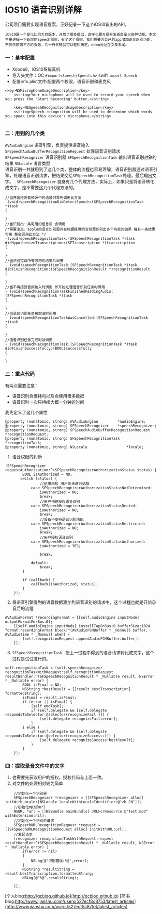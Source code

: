 
# IOS10 语音识别详解
公司项目需要实现语音搜索，正好记录一下这个iOS10新出的API。

	iOS10是一个变化比价大的版本，开放了很多借口，这样也更方便开发者自定义各种功能。本文主要讲解一下新增的Speech框架，有了这个框架，我们想要为自己的app增加语音识别功能，不要依赖第三方的服务，几十行代码就可以轻松搞定。demo地址在文章末尾。

### 一：基本配置
- Xcode8，iOS10系统真机
- 导入头文件：OC `#import<Speech/Speech.h>`   swift `import Speech`
- 配置info.plist文件:配置两个权限，语音识别和麦克风


```
<key>NSMicrophoneUsageDescription</key>
    <string>Your microphone will be used to record your speech when you press the "Start Recording" button.</string>
    
    <key>NSSpeechRecognitionUsageDescription</key>
    <string>Speech recognition will be used to determine which words you speak into this device's microphone.</string>
  
```
### 二：用到的几个类

` AVAudioEngine `                           语音引擎，负责提供语音输入
` SFSpeechAudioBufferRecognitionRequest `   处理语音识别请求
` SFSpeechRecognizer`                       语音识别器
` SFSpeechRecognitionTask `                 输出语音识别对象的结果
` NSLocale `                                语言类型               
语音识别一共就用到了这几个类，整体的流程也容易理解，语音识别器通过语音引擎，处理语音识别请求，把结果交给`SFSpeechRecognitionTask`处理，最后输出文字。
` SFSpeechRecognizer` 自身有几个代理方法，实际上，如果只是将语音转化成文字，是不需要这几个代理方法的。

```
//当开始检测音频源中的语音时首先调用此方法
-(void)speechRecognitionDidDetectSpeech:(SFSpeechRecognitionTask *)task
{
  
}
//当识别出一条可用的信息后 会调用
/*需要注意，apple的语音识别服务会根据提供的音频源识别出多个可能的结果 每有一条结果可用 都会调用此方法 */
-(void)speechRecognitionTask:(SFSpeechRecognitionTask *)task didHypothesizeTranscription:(SFTranscription *)transcription
{
   
}
//当识别完成所有可用的结果后调用
- (void)speechRecognitionTask:(SFSpeechRecognitionTask *)task didFinishRecognition:(SFSpeechRecognitionResult *)recognitionResult
{
    
}
//当不再接受音频输入时调用 即开始处理语音识别任务时调用
- (void)speechRecognitionTaskFinishedReadingAudio:(SFSpeechRecognitionTask *)task
{
    
}
//当语音识别任务被取消时调用
- (void)speechRecognitionTaskWasCancelled:(SFSpeechRecognitionTask *)task
{
    
}
//语音识别任务完成时被调用
- (void)speechRecognitionTask:(SFSpeechRecognitionTask *)task didFinishSuccessfully:(BOOL)successfully
{

}
```

### 三：重点代码
有两点需要注意：

* 语音识别会很耗电以及会使用很多数据
* 语音识别一次只持续大概一分钟的时间

我先定义了这几个属性

```
@property (nonatomic, strong) AVAudioEngine         *audioEngine;
@property (nonatomic, strong) SFSpeechRecognizer    *speechRecognizer;
@property (nonatomic, strong) SFSpeechAudioBufferRecognitionRequest     *recognitionRequest;
@property (nonatomic, strong) SFSpeechRecognitionTask   *recognitionTask;
@property (nonatomic, strong) NSLocale                  *locale;
```
1. 语音权限的判断
```
[SFSpeechRecognizer requestAuthorization:^(SFSpeechRecognizerAuthorizationStatus status) {
        BOOL isAuthorized = NO;
       switch (status) {
                //结果未知 用户尚未进行选择
            case SFSpeechRecognizerAuthorizationStatusNotDetermined:
                isAuthorized = NO;
                break;
                //用户拒绝授权语音识别
            case SFSpeechRecognizerAuthorizationStatusDenied:
                isAuthorized = NO;
                break;
                //设备不支持语音识别功能
            case SFSpeechRecognizerAuthorizationStatusRestricted:
                isAuthorized = NO;
                break;
                //用户授权语音识别
            case SFSpeechRecognizerAuthorizationStatusAuthorized:
                isAuthorized = YES;
                
                break;
                
            default:
                break;
        }
        
        if (callback) {
            callback(isAuthorized, status);
        }
    }];
```
2. 将语音引擎得到的语音数据添加到语音识别的请求中，这个过程也就是开始录音后的流程
```
AVAudioFormat *recordingFormat = [[self.audioEngine inputNode] outputFormatForBus:0];
    [[self.audioEngine inputNode] installTapOnBus:0 bufferSize:1024 format:recordingFormat block:^(AVAudioPCMBuffer * _Nonnull buffer, AVAudioTime * _Nonnull when) {
        [self.recognitionRequest appendAudioPCMBuffer:buffer];
    }];
```

3. `SFSpeechRecognitionTask ` 把上一过程中得到的语音请求转化成文字，这个过程是试试进行的。

```
self.recognitionTask = [self.speechRecognizer recognitionTaskWithRequest:self.recognitionRequest resultHandler:^(SFSpeechRecognitionResult * _Nullable result, NSError * _Nullable error) {
        BOOL isFinal = NO;
        NSString *bestResult = [[result bestTranscription] formattedString];
        isFinal = result.isFinal;
        if (error || isFinal) {
            [self endTask];
            if (self.delegate && [self.delegate respondsToSelector:@selector(recognizeFail:)]) {
                [self.delegate recognizeFail:error];
            }
        } else {
            if (self.delegate && [self.delegate respondsToSelector:@selector(recognizeSuccess:)]) {
                [self.delegate recognizeSuccess:bestResult];
            }
        }
    }];
```
### 四：提取录音文件中的文字
1. 也需要先获取用户的授权，授权代码与上面一致。
2. 对文件的处理相对较为简单
```
    //初始化一个识别器
    SFSpeechRecognizer *recognizer = [[SFSpeechRecognizer alloc] initWithLocale:[NSLocale localeWithLocaleIdentifier:@"zh_CN"]];
    //初始化mp3的url
    NSURL *url = [[NSBundle mainBundle] URLForResource:@"test.mp3" withExtension:nil];
    //初始化一个识别的请求
    SFSpeechURLRecognitionRequest *request = [[SFSpeechURLRecognitionRequest alloc] initWithURL:url];
    //发起请求
    [recognizer recognitionTaskWithRequest:request resultHandler:^(SFSpeechRecognitionResult * _Nullable result, NSError * _Nullable error) {
        if(error != nil)
        {
            NSLog(@"识别错误:%@",error);
        }
        NSString *resultString = result.bestTranscription.formattedString;
        NSLog(@"%@",resultString);
        
    }];
```


[个人blog:http://gcblog.github.io](http://gcblog.github.io)
[简书blog:http://www.jianshu.com/users/527ecf8c8753/latest_articles](http://www.jianshu.com/users/527ecf8c8753/latest_articles)


